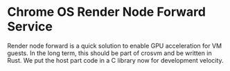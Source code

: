 # Chrome OS Render Node Forward Service

Render node forward is a quick solution to enable GPU acceleration for VM guests.
In the long term, this should be part of crosvm and be written in Rust. We put the
host part code in a C library now for development velocity.
